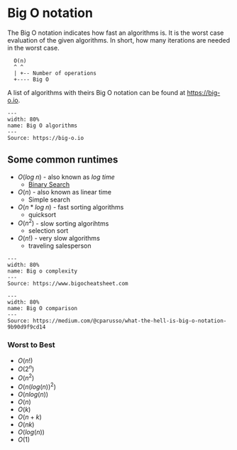 # Big O notation

The Big O notation indicates how fast an algorithms is. It is the worst case evaluation of the given algorithms. In short, how many iterations are needed in the worst case.

```
  O(n)
  ^ ^
  | +-- Number of operations
  +---- Big O

```

A list of algorithms with theirs Big O notation can be found at https://big-o.io.


```{figure} img/big_o/big-o-graph.svg
---
width: 80%
name: Big O algorithms
---
Source: https://big-o.io
```

## Some common runtimes

* $O(log\;n)$ - also known as *log time*
  * [Binary Search](notebooks/006-binary-search.ipynb)
* $O(n)$ - also known as linear time
  * Simple search
* $O(n\;*\;log\;n)$ - fast sorting algorithms
  * quicksort
* $O(n^2)$ - slow sorting algorihtms
  * selection sort
* $O(n!)$ - very slow algorithms
  * traveling salesperson

```{figure} img/big_o/big-o-complexity.png
---
width: 80%
name: Big o complexity
---
Source: https://www.bigocheatsheet.com
```

```{figure} img/big_o/big-o-comparison_1.png
---
width: 80%
name: Big O comparison
---
Source: https://medium.com/@cparusso/what-the-hell-is-big-o-notation-9b90d9f9cd14
```

### Worst to Best
* <span class="badge badge-danger">$O(n!)$</span>
* <span class="badge badge-danger">$O(2^n)$</span>
* <span class="badge badge-danger">$O(n^2)$</span>
* <span class="badge badge-danger">$O(n(log(n))^2)$</span>
* <span class="badge badge-warning">$O(n log(n))$</span>
* <span class="badge badge-success">$O(n)$</span>
* <span class="badge badge-success">$O(k)$</span>
* <span class="badge badge-info">$O(n+k)$</span>
* <span class="badge badge-info">$O(nk)$</span>
* <span class="badge badge-info">$O(log(n))$</span>
* <span class="badge badge-info">$O(1)$</span>